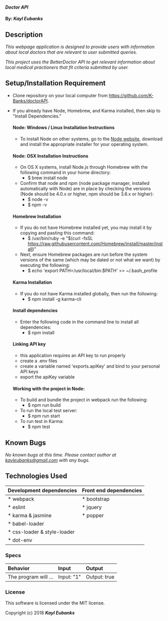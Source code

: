 #### _Doctor API_

#### By: _**Kayl Eubanks**_

## Description

_This webpage application is designed to provide users with information about local doctors that are relevant to user submitted queries._

_This project uses the BetterDoctor API to get relevant information about local medical practioners that fit criteria submitted by user._

## Setup/Installation Requirement

* Clone repository on your local computer from https://github.com/K-Banks/doctorAPI.
* If you already have Node, Homebrew, and Karma installed, then skip to "Install Dependencies."

  #### Node: Windows / Linux Installation Instructions
  * To install Node on other systems, go to the <a href="https://nodejs.org/en/">Node website</a>, download and install the appropriate installer for your operating system.

  #### Node: OSX Installation Instructions
  * On OS X systems, install Node.js through Homebrew with the following command in your home directory:
    * $ brew install node
  * Confirm that node and npm (node package manager, installed automatically with Node) are in place by checking the versions (Node should be 4.0.x or higher, npm should be 3.6.x or higher):
    * $ node -v
    * $ npm -v

  #### Homebrew Installation
  * If you do not have Homebrew installed yet, you may install it by copying and pasting this command:
    * $ /usr/bin/ruby -e "$(curl -fsSL https://raw.githubusercontent.com/Homebrew/install/master/install)"
  * Next, ensure Homebrew packages are run before the system versions of the same (which may be dated or not what we want) by executing the following:
    * $ echo 'export PATH=/usr/local/bin:$PATH' >> ~/.bash_profile

  #### Karma Installation
  * If you do not have Karma installed globally, then run the following:
    * $ npm install -g karma-cli

  #### Install dependencies
  * Enter the following code in the command line to install all dependencies:
    * $ npm install

  #### Linking API key
  * this application requires an API key to run properly
  * create a .env files
  * create a variable named 'exports.apiKey' and bind to your personal API keys
  * export the apiKey variable

  #### Working with the project in Node:
  * To build and bundle the project in webpack run the following:
    * $ npm run build
  * To run the local test server:
    * $ npm run start
  * To run test in Karma:
    * $ npm test



## Known Bugs

_No known bugs at this time._
_Please contact author at kayleubanks@gmail.com with any bugs._

## Technologies Used

| Development dependencies | Front end dependencies |
| :------------ | :------------- |
| * webpack | * bootstrap |
| * eslint | * jquery |
| * karma & jasmine | * popper
| * babel-loader |  |
| * css-loader & style-loader | | |
| * dot-env |  |




### Specs
| Behavior | Input | Output |
| :-------------     | :------------- | :------------- |
| The program will ... | Input: "1" | Output: true |



### License

This software is licensed under the MIT license.

Copyright (c) 2018 ****_Kayl Eubanks_****
